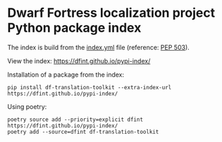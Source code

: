 # Dwarf Fortress localization project Python package index

The index is build from the [index.yml](index.yml) file (reference: [PEP 503](https://peps.python.org/pep-0503/)).

View the index: <https://dfint.github.io/pypi-index/>

Installation of a package from the index:

```shell
pip install df-translation-toolkit --extra-index-url https://dfint.github.io/pypi-index/
```

Using poetry:

```shell
poetry source add --priority=explicit dfint https://dfint.github.io/pypi-index/
poetry add --source=dfint df-translation-toolkit
```
